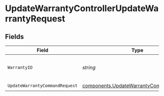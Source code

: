 # UpdateWarrantyControllerUpdateWarrantyRequest


## Fields

| Field                                                                                              | Type                                                                                               | Required                                                                                           | Description                                                                                        | Example                                                                                            |
| -------------------------------------------------------------------------------------------------- | -------------------------------------------------------------------------------------------------- | -------------------------------------------------------------------------------------------------- | -------------------------------------------------------------------------------------------------- | -------------------------------------------------------------------------------------------------- |
| `WarrantyID`                                                                                       | *string*                                                                                           | :heavy_check_mark:                                                                                 | Unique identifier of the warranty.                                                                 | wrt_5d7a0b59aff14571b6eeb562a650d05e                                                               |
| `UpdateWarrantyCommandRequest`                                                                     | [components.UpdateWarrantyCommandRequest](../../models/components/updatewarrantycommandrequest.md) | :heavy_check_mark:                                                                                 | N/A                                                                                                |                                                                                                    |